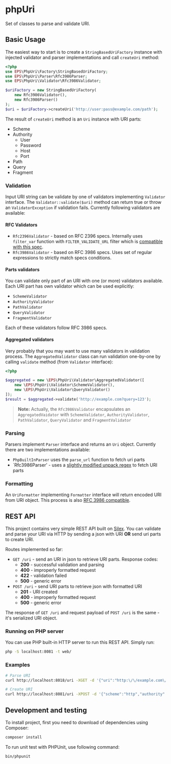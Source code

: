 # phpUri

Set of classes to parse and validate URI.

## Basic Usage

The easiest way to start is to create a `StringBasedUriFactory` instance
with injected validator and parser implementations and call `createUri` method:
 
```php
<?php
use EPS\PhpUri\Factory\StringBasedUriFactory;
use EPS\PhpUri\Parser\Rfc3986Parser;
use EPS\PhpUri\Validator\Rfc3986Validator;

$uriFactory = new StringBasedUriFactory(
    new Rfc3986Validator(),
    new Rfc3986Parser()
);
$uri = $uriFactory->createUri('http://user:pass@example.com/path');
```

The result of `createUri` method is an `Uri` instance with URI parts:
 
* Scheme
* Authority
    * User
    * Password
    * Host
    * Port
* Path
* Query
* Fragment


### Validation

Input URI string can be validate by one of validators implementing `Validator`
interface. The `Validator::validate($uri)` method can return true or throw an 
`ValidatorException` if validation fails. Currently following validators are available:

#### RFC Validators

* `Rfc2396Validator` - based on RFC 2396 specs. Internally uses `filter_var` function 
with `FILTER_VALIDATE_URL` filter which is 
[compatible with this spec](http://nl1.php.net/manual/en/filter.filters.validate.php).
* `Rfc3986Validator` - based on RFC 3986 specs. Uses set of regular expressions to strictly match
specs conditions.

#### Parts validators

You can validate only part of an URI with one (or more) validators available.
Each URI part has own validator which can be used explicitly:

* `SchemeValidator`
* `AuthorityValidator`
* `PathValidator`
* `QueryValidator`
* `FragmentValidator`

Each of these validators follow RFC 3986 specs. 

#### Aggregated validators

Very probably that you may want to use many validators in validation process. 
The `AggregatedValidator` class can run validation one-by-one by calling `validate`
method (from `Validator` interface):

```php
<?php

$aggregated = new \EPS\PhpUri\Validator\AggregatedValidator([
    new \EPS\PhpUri\Validator\SchemeValidator(),
    new \EPS\PhpUri\Validator\QueryValidator()
]);
$result = $aggregated->validate('http://example.com?query=123');
```
> **Note:** Actually, the `Rfc3986Validator` encapsulates an `AggregatedVaidator` 
> with `SchemeValidator`, `AuthorityValidator`, `PathValidator`, `QueryValidator`
> and `FragmentValidator`

### Parsing

Parsers implement `Parser` interface and returns an `Uri` object.
Currently there are two implementations available:

* `PhpBuiltInParser` uses the `parse_url` function to fetch uri parts
* `Rfc3986Parser' - uses a [slightly modified unpack regex](https://tools.ietf.org/html/rfc3986#appendix-B) 
to fetch URI parts

### Formatting

An `UriFormatter` implementing `Formatter` interface will return encoded URI
from URI object. This process is also [RFC 3986 compatible](https://tools.ietf.org/html/rfc3986#section-5.3).

## REST API

This project contains very simple REST API built on [Silex](http://silex.sensiolabs.org/).
You can validate and parse your URI via HTTP by sending a json with URI **OR**
send uri parts to create URI.

Routes implemented so far:

* `GET /uri` - send an URI in json to retrieve URI parts. Response codes:
  * **200** - successful validation and parsing
  * **400** - improperly formatted request
  * **422** - validation failed
  * **500** - generic error
* `POST /uri` - send URI parts to retrieve json with formatted URI
  * **201** - URI created
  * **400** - improperly formatted request
  * **500** - generic error
  
The response of `GET /uri` and request payload of `POST /uri` is the same - it's serialized URI object.
  
### Running on PHP server

You can use PHP built-in HTTP server to run this REST API. Simply run:

```bash
php -S localhost:8081 -t web/
```

### Examples

```bash
# Parse URI
curl http://localhost:8018/uri -XGET -d '{"uri":"http:\/\/example.com\/some\/path"}' -H 'Content-Type: application/json'

# Create URI
curl http://localhost:8081/uri -XPOST -d '{"scheme":"http","authority":{"host":"example.com"}}' -H 'Content-Type: application/json' 
```

## Development and testing

To install project, first you need to download of dependencies using Composer:

```bash
composer install
```

To run unit test with PHPUnit, use following command:

```bash
bin/phpunit 
```
